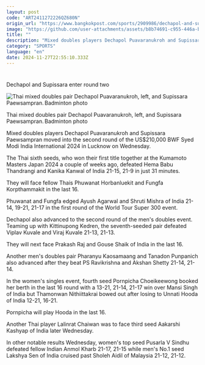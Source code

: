 ```yaml
---
layout: post
code: "ART2411272226QZ680N"
origin_url: "https://www.bangkokpost.com/sports/2909986/dechapol-and-supissara-enter-round-two"
image: "https://github.com/user-attachments/assets/b8b74691-c955-446a-bc2a-44e98807d09b"
title: ""
description: "Mixed doubles players Dechapol Puavaranukroh and Supissara Paewsampran moved into the second round of the US$210,000 BWF Syed Modi India International 2024 in Lucknow on Wednesday."
category: "SPORTS"
language: "en"
date: 2024-11-27T22:55:10.333Z
---
```


# 

Dechapol and Supissara enter round two

![Thai mixed doubles pair Dechapol Puavaranukroh, left, and Supissara Paewsampran. Badminton photo](https://github.com/user-attachments/assets/8246b424-bd55-4459-bc38-9e24805c3363)

Thai mixed doubles pair Dechapol Puavaranukroh, left, and Supissara Paewsampran. Badminton photo

Mixed doubles players Dechapol Puavaranukroh and Supissara Paewsampran moved into the second round of the US$210,000 BWF Syed Modi India International 2024 in Lucknow on Wednesday.

The Thai sixth seeds, who won their first title together at the Kumamoto Masters Japan 2024 a couple of weeks ago, defeated Hema Babu Thandrangi and Kanika Kanwal of India 21-15, 21-9 in just 31 minutes.

They will face fellow Thais Phuwanat Horbanluekit and Fungfa Korpthammakit in the last 16.

Phuwanat and Fungfa edged Ayush Agarwal and Shruti Mishra of India 21-14, 19-21, 21-17 in the first round of the World Tour Super 300 event.

Dechapol also advanced to the second round of the men's doubles event. Teaming up with Kittinupong Kedren, the seventh-seeded pair defeated Viplav Kuvale and Viraj Kuvale 21-13, 21-13.

They will next face Prakash Raj and Gouse Shaik of India in the last 16.

Another men's doubles pair Pharanyu Kaosamaang and Tanadon Punpanich also advanced after they beat PS Ravikrishna and Akshan Shetty 21-14, 21-14.

In the women's singles event, fourth seed Pornpicha Choeikeewong booked her berth in the last 16 round with a 13-21, 21-14, 21-17 win over Mansi Singh of India but Thamonwan Nithiittakrai bowed out after losing to Unnati Hooda of India 12-21, 16-21.

Pornpicha will play Hooda in the last 16.

Another Thai player Lalinrat Chaiwan was to face third seed Aakarshi Kashyap of India later Wednesday.

In other notable results Wednesday, women's top seed Pusarla V Sindhu defeated fellow Indian Anmol Kharb 21-17, 21-15 while men's No.1 seed Lakshya Sen of India cruised past Sholeh Aidil of Malaysia 21-12, 21-12.